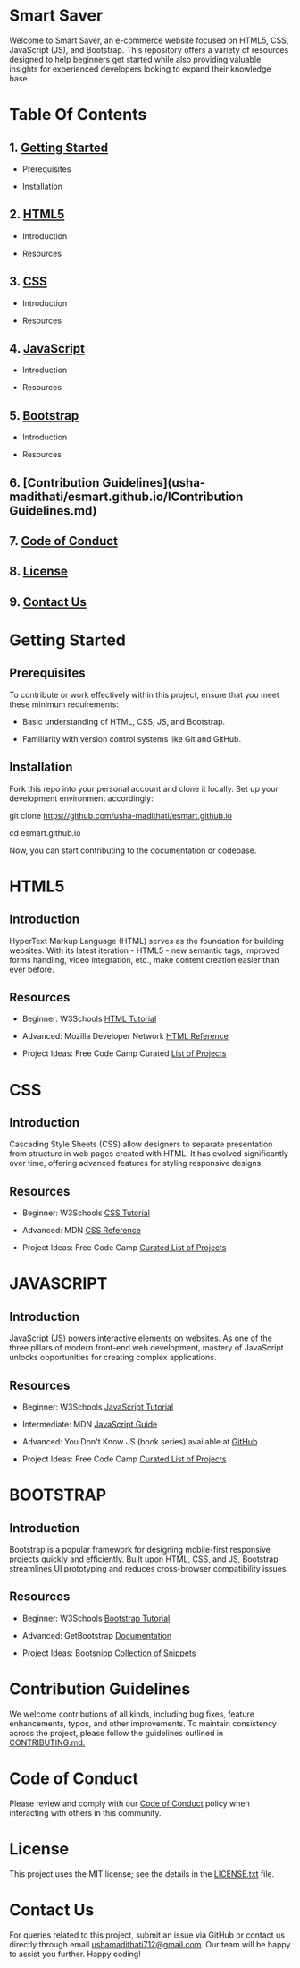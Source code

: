 # **Smart Saver**

Welcome to Smart Saver, an e-commerce website focused on HTML5, CSS, JavaScript (JS), and Bootstrap. This repository offers a variety of resources designed to help beginners get started while also providing valuable insights for experienced developers looking to expand their knowledge base.

# **Table Of Contents**

## 1. [Getting Started](usha-madithati/esmart.github.io/learn.md)

 - Prerequisites
 * Installation
   
## 2. [HTML5](usha-madithati/esmart.github.io/learn.md)

 - Introduction
 * Resources
   
## 3. [CSS](usha-madithati/esmart.github.io/learn.md)

- Introduction
* Resources

## 4. [JavaScript](usha-madithati/esmart.github.io/learn.md)
- Introduction
* Resources
 
## 5. [Bootstrap](usha-madithati/esmart.github.io/learn.md)
 - Introduction
 * Resources
## 6. [Contribution Guidelines](usha-madithati/esmart.github.io/lContribution Guidelines.md)
## 7. [Code of Conduct](usha-madithati/esmart.github.io/CODE_OF_CONDUCT.md)
## 8. [License](usha-madithati/esmart.github.io/LICENSE.md)
## 9. [Contact Us](usha-madithati/esmart.github.io/blob/main/CODE_OF_CONDUCT.md)

# Getting Started
## Prerequisites

To contribute or work effectively within this project, ensure that you meet these minimum requirements:

- Basic understanding of HTML, CSS, JS, and Bootstrap.
* Familiarity with version control systems like Git and GitHub.
## Installation

Fork this repo into your personal account and clone it locally. Set up your development environment accordingly:

git clone https://github.com/usha-madithati/esmart.github.io

cd esmart.github.io 

Now, you can start contributing to the documentation or codebase.


# HTML5

## Introduction

HyperText Markup Language (HTML) serves as the foundation for building websites. With its latest iteration - HTML5 - new semantic tags, improved forms handling, video integration, etc., make content creation easier than ever before.

## Resources
- Beginner: W3Schools [HTML Tutorial](https://www.w3schools.com/html)
* Advanced: Mozilla Developer Network [HTML Reference](https://developer.mozilla.org/en-US/docs/Web/HTML/learn.md)
+ Project Ideas: Free Code Camp Curated [List of Projects](docs/learn.md)

# CSS

## Introduction

Cascading Style Sheets (CSS) allow designers to separate presentation from structure in web pages created with HTML. It has evolved significantly over time, offering advanced features for styling responsive designs.

## Resources

- Beginner: W3Schools [CSS Tutorial](docs/learn.md)
* Advanced: MDN [CSS Reference](docs/learn.md)
+ Project Ideas: Free Code Camp [Curated List of Projects](docs/learn.md)

# JAVASCRIPT

## Introduction

JavaScript (JS) powers interactive elements on websites. As one of the three pillars of modern front-end web development, mastery of JavaScript unlocks opportunities for creating complex applications.

## Resources

- Beginner: W3Schools [JavaScript Tutorial](docs/learn.md)
* Intermediate: MDN [JavaScript Guide](docs/learn.md)
+ Advanced: You Don't Know JS (book series) available at [GitHub](docs/learn.md)
- Project Ideas: Free Code Camp [Curated List of Projects](docs/learn.md)

# BOOTSTRAP

## Introduction

Bootstrap is a popular framework for designing mobile-first responsive projects quickly and efficiently. Built upon HTML, CSS, and JS, Bootstrap streamlines UI prototyping and reduces cross-browser compatibility issues.

## Resources

- Beginner: W3Schools [Bootstrap Tutorial](docs/learn.md)
* Advanced: GetBootstrap [Documentation](docs/learn.md)
+ Project Ideas: Bootsnipp [Collection of Snippets](docs/learn.md)

# Contribution Guidelines

We welcome contributions of all kinds, including bug fixes, feature enhancements, typos, and other improvements. To maintain consistency across the project, please follow the guidelines outlined in [CONTRIBUTING.md.](docs/learn.md)


# Code of Conduct

Please review and comply with our [Code of Conduct](docs/learn.md) policy when interacting with others in this community.


# License

This project uses the MIT license; see the details in the [LICENSE.txt](docs/learn.md) file.


# Contact Us

For queries related to this project, submit an issue via GitHub or contact us directly through email ushamadithati712@gmail.com. Our team will be happy to assist you further. Happy coding!
